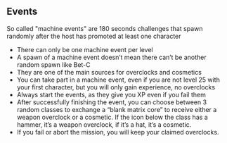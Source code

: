 <script setup lang="ts">
import Ebonite from './events/ebonite.md'
import Kursite from './events/kursite.md'
import Omen from './events/omen.md'
import Tritilyte from './events/tritilyte.md'
</script>

<h2 id="events">Events</h2>

<Accordion>

So called "machine events" are 180 seconds challenges that spawn randomly after the host has promoted at least one character

- There can only be one machine event per level
- A spawn of a machine event doesn’t mean there can’t be another random spawn like Bet-C
- They are one of the main sources for overclocks and cosmetics
- You can take part in a machine event, even if you are not level 25 with your first character, but you will only gain experience, no overclocks
- Always start the events, as they give you XP even if you fail them
- After successfully finishing the event, you can choose between 3 random classes to exchange a “blank matrix core” to receive either a weapon overclock or a cosmetic. If the icon below the class has a hammer, it’s a weapon overclock, if it’s a hat, it’s a cosmetic.
- If you fail or abort the mission, you will keep your claimed overclocks.

<Ebonite/>

<Kursite />

<Omen />

<Tritilyte />

</Accordion>
